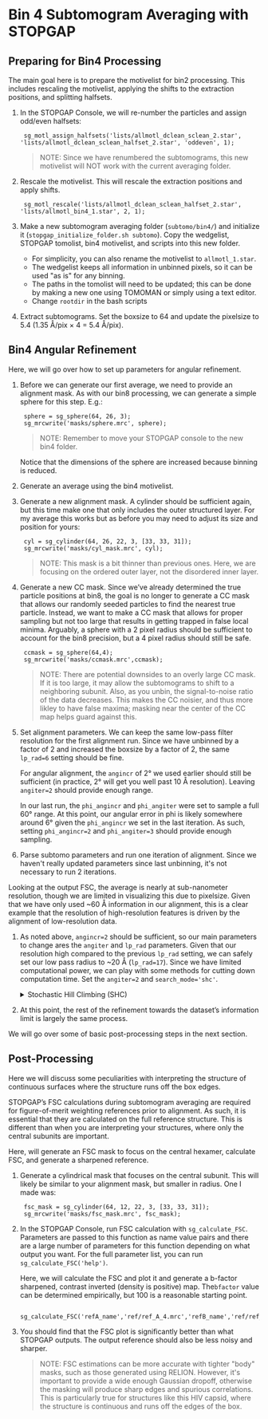 # Bin 4 Subtomogram Averaging with STOPGAP

## Preparing for Bin4 Processing

The main goal here is to prepare the motivelist for bin2 processing.
This includes rescaling the motivelist, applying the shifts to the extraction positions, and splitting halfsets.

1. In the STOPGAP Console, we will re-number the particles and assign odd/even halfsets:

        sg_motl_assign_halfsets('lists/allmotl_dclean_sclean_2.star', 'lists/allmotl_dclean_sclean_halfset_2.star', 'oddeven', 1);

    >NOTE: Since we have renumbered the subtomograms, this new motivelist will NOT work with the current averaging folder.

2. Rescale the motivelist.
This will rescale the extraction positions and apply shifts.

        sg_motl_rescale('lists/allmotl_dclean_sclean_halfset_2.star', 'lists/allmotl_bin4_1.star', 2, 1);

3. Make a new subtomogram averaging folder (`subtomo/bin4/`) and initialize it (`stopgap_initialize_folder.sh subtomo`).
Copy the wedgelist, STOPGAP tomolist, bin4 motivelist, and scripts into this new folder.
    - For simplicity, you can also rename the motivelist to `allmotl_1.star`.
    - The wedgelist keeps all information in unbinned pixels, so it can be used "as is" for any binning.
    - The paths in the tomolist will need to be updated; this can be done by making a new one using TOMOMAN or simply using a text editor.
    - Change `rootdir` in the bash scripts

4. Extract subtomograms.
Set the boxsize to 64 and update the pixelsize to 5.4 (1.35 Å/pix × 4 = 5.4 Å/pix).

## Bin4 Angular Refinement

Here, we will go over how to set up parameters for angular refinement.

1. Before we can generate our first average, we need to provide an alignment mask.
As with our bin8 processing, we can generate a simple sphere for this step.
E.g.:

        sphere = sg_sphere(64, 26, 3);
        sg_mrcwrite('masks/sphere.mrc', sphere);

    >NOTE: Remember to move your STOPGAP console to the new bin4 folder.

    Notice that the dimensions of the sphere are increased because binning is reduced.

1. Generate an average using the bin4 motivelist.

1. Generate a new alignment mask.
A cylinder should be sufficient again, but this time make one that only includes the outer structured layer.
For my average this works but as before you may need to adjust its size and position for yours:

        cyl = sg_cylinder(64, 26, 22, 3, [33, 33, 31]);
        sg_mrcwrite('masks/cyl_mask.mrc', cyl);

    >NOTE: This mask is a bit thinner than previous ones. Here, we are focusing on the ordered outer layer, not the disordered inner layer.

1. Generate a new CC mask.
Since we’ve already determined the true particle positions at bin8, the goal is no longer to generate a CC mask that allows our randomly seeded particles to find the nearest true particle.
Instead, we want to make a CC mask that allows for proper sampling but not too large that results in getting trapped in false local minima.
Arguably, a sphere with a 2 pixel radius should be sufficient to account for the bin8 precision, but a 4 pixel radius should still be safe.

        ccmask = sg_sphere(64,4);
        sg_mrcwrite('masks/ccmask.mrc',ccmask);

   >NOTE: There are potential downsides to an overly large CC mask.
   >If it is too large, it may allow the subtomograms to shift to a neighboring subunit.
   >Also, as you unbin, the signal-to-noise ratio of the data decreases.
   >This makes the CC noisier, and thus more likley to have false maxima; masking near the center of the CC map helps guard against this. 

1. Set alignment parameters.
We can keep the same low-pass filter resolution for the first alignment run.
Since we have unbinned by a factor of 2 and increased the boxsize by a factor of 2, the same `lp_rad=6` setting should be fine.

    For angular alignment, the `angincr` of 2° we used earlier should still be sufficient (in practice, 2° will get you well past 10 Å resolution).
    Leaving `angiter=2` should provide enough range.

    In our last run, the `phi_angincr` and `phi_angiter` were set to sample a full 60° range.
    At this point, our angular error in phi is likely somewhere around 6° given the `phi_angincr` we set in the last iteration.
    As such, setting `phi_angincr=2` and `phi_angiter=3` should provide enough sampling.

1. Parse subtomo parameters and run one iteration of alignment.
   Since we haven't really updated parameters since last unbinning, it's not necessary to run 2 iterations.

Looking at the output FSC, the average is nearly at sub-nanometer resolution, though we are limited in visualizing this due to pixelsize.
Given that we have only used ~60 Å information in our alignment, this is a clear example that the resolution of high-resolution features is driven by the alignment of low-resolution data.

1. As noted above, `angincr=2` should be sufficient, so our main parameters to change ares the `angiter` and `lp_rad` parameters.
Given that our resolution high compared to the previous `lp_rad` setting, we can safely set our low pass radius to ~20 Å (`lp_rad=17`).
Since we have limited computational power, we can play with some methods for cutting down computation time.
Set the `angiter=2` and `search_mode='shc'`.

    <details><summary>
    Stochastic Hill Climbing (SHC)</summary>
    In standard hill climbing, the goal is to sample all possible orientations (within the desired search range) and take the highest scoring orientation; i.e. to move up the hill as quickly as possible.
    SHC instead randomizes the order of search angles, scores the prior best angle, and accepts the first better-scoring orientation.
    As a result, you are still moving up the hill, but potentially not as quickly as possible.

    Even though alignments are potentially suboptimal, SHC results in an incrementally better reference more quickly, so more iterations can be done in the same amount of time.
    Low to medium resolution information, i.e. the information you are using to align, is  still well-resolved, so further iterations will still improve the overall alignment of the dataset.

    SHC also scales well with respect to resolution.
    When aligning against lower resolution data, the difference between the optimal orientation and a slightly suboptimal orientation are minimal, and the CC may not pick up on the difference.
    As you progressively align with higher resolution information, it becomes easier to score the difference between a optimal and suboptimal orientations, so the chances of finding a better solution to the prior one is lower.
    When this approaches maximum computation time, SHC essentially becomes standard hill climbing.

    >NOTE: SHC is only  useful when refining angles of particles that are close to their true orientations.
    SHC should NEVER be used during *de novo* reference generation or finding true particle positions from oversampled starting positions.
    </details></p>

1. At this point, the rest of the refinement towards the dataset’s information limit is largely the same process.

We will go over some of basic post-processing steps in the next section.

## Post-Processing

Here we will discuss some peculiarities with interpreting the structure of continuous surfaces where the structure runs off the box edges.

STOPGAP’s FSC calculations during subtomogram averaging are required for figure-of-merit weighting references prior to alignment.
As such, it is essential that they are calculated on the full reference structure.
This is different than when you are interpreting your structures, where only the central subunits are important.

Here, will generate an FSC mask to focus on the central hexamer, calculate FSC, and generate a sharpened reference.

1. Generate a cylindrical mask that focuses on the central subunit.
This will likely be similar to your alignment mask, but smaller in radius.
One I made was:

        fsc_mask = sg_cylinder(64, 12, 22, 3, [33, 33, 31]);
        sg_mrcwrite('masks/fsc_mask.mrc', fsc_mask);

1. In the STOPGAP Console, run FSC calculation with `sg_calculate_FSC`.
Parameters are passed to this function as name value pairs and there are a large number of parameters for this function depending on what output you want.
For the full parameter list, you can run `sg_calculate_FSC('help')`.

    Here, we will calculate the FSC and plot it and generate a b-factor sharpened, contrast inverted (density is positive) map.
    The`bfactor` value can be determined empirically, but 100 is a reasonable starting point.

        sg_calculate_FSC('refA_name','ref/ref_A_4.mrc','refB_name','ref/ref_B_4.mrc','mask_name','masks/fsc_mask.mrc','pixelsize',5.4,'symmetry','c6','bfactor',100,'ref_avg_name','ref/filt_4.mrc','x_label',1);

1. You should find that the FSC plot is significantly better than what STOPGAP outputs.
The output reference should also be less noisy and sharper.

    >NOTE: FSC estimations can be more accurate with tighter "body" masks, such as those generated using RELION.
    However, it's important to provide a wide enough Gaussian dropoff, otherwise the masking will produce sharp edges and spurious correlations.
    This is particularly true for structures like this HIV capsid, where the structure is continuous and runs off the edges of the box.
